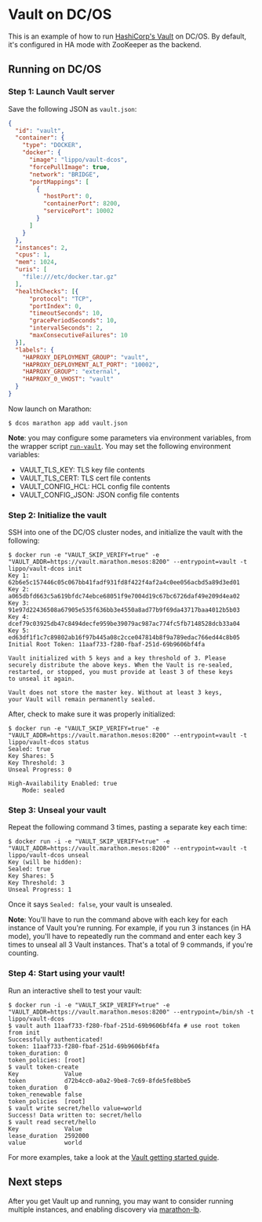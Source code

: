 # Vault on DC/OS

This is an example of how to run [HashiCorp's Vault](https://github.com/hashicorp/vault) on DC/OS. By default, it's configured in HA mode with ZooKeeper as the backend.

## Running on DC/OS

### Step 1: Launch Vault server
Save the following JSON as `vault.json`:
```json
{
  "id": "vault",
  "container": {
    "type": "DOCKER",
    "docker": {
      "image": "lippo/vault-dcos",
      "forcePullImage": true,
      "network": "BRIDGE",
      "portMappings": [
        {
          "hostPort": 0,
          "containerPort": 8200,
          "servicePort": 10002
        }
      ]
    }
  },
  "instances": 2,
  "cpus": 1,
  "mem": 1024,
  "uris": [
    "file:///etc/docker.tar.gz"
  ],
  "healthChecks": [{
      "protocol": "TCP",
      "portIndex": 0,
      "timeoutSeconds": 10,
      "gracePeriodSeconds": 10,
      "intervalSeconds": 2,
      "maxConsecutiveFailures": 10
  }],
  "labels": {
    "HAPROXY_DEPLOYMENT_GROUP": "vault",
    "HAPROXY_DEPLOYMENT_ALT_PORT": "10002",
    "HAPROXY_GROUP": "external",
    "HAPROXY_0_VHOST": "vault"
  }
}
```
Now launch on Marathon:
```
$ dcos marathon app add vault.json
```

**Note**: you may configure some parameters via environment variables, from the wrapper script [`run-vault`](run-vault). You may set the following environment variables:
 * VAULT_TLS_KEY: TLS key file contents
 * VAULT_TLS_CERT: TLS cert file contents
 * VAULT_CONFIG_HCL: HCL config file contents
 * VAULT_CONFIG_JSON: JSON config file contents

### Step 2: Initialize the vault
SSH into one of the DC/OS cluster nodes, and initialize the vault with the following:
```
$ docker run -e "VAULT_SKIP_VERIFY=true" -e "VAULT_ADDR=https://vault.marathon.mesos:8200" --entrypoint=vault -t lippo/vault-dcos init
Key 1: 62b6e5c157446c05c067bb41fadf931fd8f422f4af2a4c0ee056acbd5a89d3ed01
Key 2: a065dbfd663c5a619bfdc74ebce68051f9e7004d19c67bc6726daf49e209d4ea02
Key 3: 91e97d22436508a67905e535f636bb3e4550a8ad77b9f69da43717baa4012b5b03
Key 4: dcef79c03925db47c8494decfe959be39079ac987ac774fc5fb7148528dcb33a04
Key 5: ed63df1f1c7c89802ab16f97b445a08c2cce047814b8f9a789edac766ed44c8b05
Initial Root Token: 11aaf733-f280-fbaf-251d-69b9606bf4fa

Vault initialized with 5 keys and a key threshold of 3. Please
securely distribute the above keys. When the Vault is re-sealed,
restarted, or stopped, you must provide at least 3 of these keys
to unseal it again.

Vault does not store the master key. Without at least 3 keys,
your Vault will remain permanently sealed.
```
After, check to make sure it was properly initialized:
```
$ docker run -e "VAULT_SKIP_VERIFY=true" -e "VAULT_ADDR=https://vault.marathon.mesos:8200" --entrypoint=vault -t lippo/vault-dcos status
Sealed: true
Key Shares: 5
Key Threshold: 3
Unseal Progress: 0

High-Availability Enabled: true
	Mode: sealed
```
### Step 3: Unseal your vault
Repeat the following command 3 times, pasting a separate key each time:
```
$ docker run -i -e "VAULT_SKIP_VERIFY=true" -e "VAULT_ADDR=https://vault.marathon.mesos:8200" --entrypoint=vault -t lippo/vault-dcos unseal
Key (will be hidden):
Sealed: true
Key Shares: 5
Key Threshold: 3
Unseal Progress: 1
```
Once it says `Sealed: false`, your vault is unsealed.

**Note**: You'll have to run the command above with each key for each instance of Vault you're running. For example, if you run 3 instances (in HA mode), you'll have to repeatedly run the command and enter each key 3 times to unseal all 3 Vault instances. That's a total of 9 commands, if you're counting.
### Step 4: Start using your vault!
Run an interactive shell to test your vault:
```
$ docker run -i -e "VAULT_SKIP_VERIFY=true" -e "VAULT_ADDR=https://vault.marathon.mesos:8200" --entrypoint=/bin/sh -t lippo/vault-dcos
$ vault auth 11aaf733-f280-fbaf-251d-69b9606bf4fa # use root token from init
Successfully authenticated!
token: 11aaf733-f280-fbaf-251d-69b9606bf4fa
token_duration: 0
token_policies: [root]
$ vault token-create
Key            	Value
token          	d72b4cc0-a0a2-9be8-7c69-8fde5fe8bbe5
token_duration 	0
token_renewable	false
token_policies 	[root]
$ vault write secret/hello value=world
Success! Data written to: secret/hello
$ vault read secret/hello
Key           	Value
lease_duration	2592000
value         	world
```
For more examples, take a look at the [Vault getting started guide](https://vaultproject.io/intro/getting-started/install.html).

## Next steps
After you get Vault up and running, you may want to consider running multiple instances, and enabling discovery via [marathon-lb](https://github.com/mesosphere/marathon-lb).
